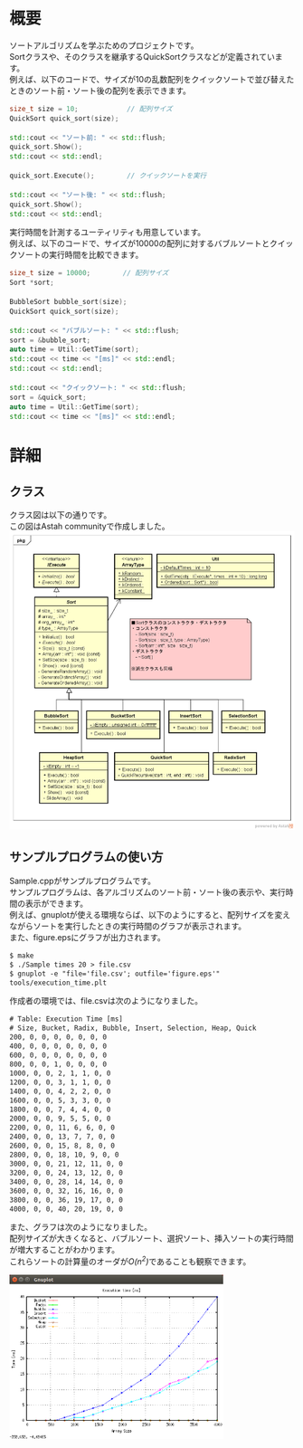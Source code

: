 # 概要
ソートアルゴリズムを学ぶためのプロジェクトです。  
Sortクラスや、そのクラスを継承するQuickSortクラスなどが定義されています。  
例えば、以下のコードで、サイズが10の乱数配列をクイックソートで並び替えたときのソート前・ソート後の配列を表示できます。
```c++
size_t size = 10;            // 配列サイズ
QuickSort quick_sort(size);

std::cout << "ソート前: " << std::flush;
quick_sort.Show();
std::cout << std::endl;

quick_sort.Execute();        // クイックソートを実行

std::cout << "ソート後: " << std::flush;
quick_sort.Show();
std::cout << std::endl;
```
実行時間を計測するユーティリティも用意しています。  
例えば、以下のコードで、サイズが10000の配列に対するバブルソートとクイックソートの実行時間を比較できます。
```c++
size_t size = 10000;        // 配列サイズ
Sort *sort;

BubbleSort bubble_sort(size);
QuickSort quick_sort(size);

std::cout << "バブルソート: " << std::flush;
sort = &bubble_sort;
auto time = Util::GetTime(sort);
std::cout << time << "[ms]" << std::endl;
std::cout << std::endl;

std::cout << "クイックソート: " << std::flush;
sort = &quick_sort;
auto time = Util::GetTime(sort);
std::cout << time << "[ms]" << std::endl;
```

# 詳細
## クラス
クラス図は以下の通りです。  
この図はAstah communityで作成しました。
![sort_class](/image/sort_class.png)

## サンプルプログラムの使い方
Sample.cppがサンプルプログラムです。  
サンプルプログラムは、各アルゴリズムのソート前・ソート後の表示や、実行時間の表示ができます。  
例えば、gnuplotが使える環境ならば、以下のようにすると、配列サイズを変えながらソートを実行したときの実行時間のグラフが表示されます。  
また、figure.epsにグラフが出力されます。
```
$ make
$ ./Sample times 20 > file.csv
$ gnuplot -e "file='file.csv'; outfile='figure.eps'" tools/execution_time.plt
```
作成者の環境では、file.csvは次のようになりました。
```
# Table: Execution Time [ms]
# Size, Bucket, Radix, Bubble, Insert, Selection, Heap, Quick
200, 0, 0, 0, 0, 0, 0, 0
400, 0, 0, 0, 0, 0, 0, 0
600, 0, 0, 0, 0, 0, 0, 0
800, 0, 0, 1, 0, 0, 0, 0
1000, 0, 0, 2, 1, 1, 0, 0
1200, 0, 0, 3, 1, 1, 0, 0
1400, 0, 0, 4, 2, 2, 0, 0
1600, 0, 0, 5, 3, 3, 0, 0
1800, 0, 0, 7, 4, 4, 0, 0
2000, 0, 0, 9, 5, 5, 0, 0
2200, 0, 0, 11, 6, 6, 0, 0
2400, 0, 0, 13, 7, 7, 0, 0
2600, 0, 0, 15, 8, 8, 0, 0
2800, 0, 0, 18, 10, 9, 0, 0
3000, 0, 0, 21, 12, 11, 0, 0
3200, 0, 0, 24, 13, 12, 0, 0
3400, 0, 0, 28, 14, 14, 0, 0
3600, 0, 0, 32, 16, 16, 0, 0
3800, 0, 0, 36, 19, 17, 0, 0
4000, 0, 0, 40, 20, 19, 0, 0
```

また、グラフは次のようになりました。  
配列サイズが大きくなると、バブルソート、選択ソート、挿入ソートの実行時間が増大することがわかります。  
これらソートの計算量のオーダが<i>O(n<sup>2</sup>)</i>であることも観察できます。  

<img src="/image/figure.png" alter="figure" width=75%/>
